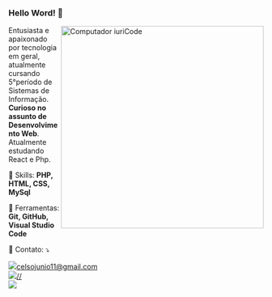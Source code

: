 ### Hello Word! 👋
<img src="https://raw.githubusercontent.com/MicaelliMedeiros/micaellimedeiros/master/image/computer-illustration.png" min-width="400px" max-width="400px" width="400px" align="right" alt="Computador iuriCode">

<p align="left"> 
  Entusiasta e apaixonado por tecnologia em geral, atualmente cursando 5°período de Sistemas de Informação. <strong>Curioso no assunto de Desenvolvimento Web</strong>.<br>
  Atualmente estudando React e Php.
</p>

<p align="left">
  🦄 Skills: <strong>PHP, HTML, CSS, MySql </strong>
</p>

<p align="left">
  💼 Ferramentas: <strong> Git, GitHub, Visual Studio Code</strong>
</p>

<p align="left">
  💌 Contato: ⤵️
</p>

<p align="left">
  <a href="#" alt="Gmail">
  <img src="https://img.shields.io/badge/-Gmail-FF0000?style=flat-square&labelColor=FF0000&logo=gmail&logoColor=white&link=https://mail.google.com/mail/u/1/#inbox" />celsojunio11@gmail.com</a><br>

  <a href="#" alt="Linkedin">
  <img src="https://img.shields.io/badge/-Linkedin-0e76a8?style=flat-square&logo=Linkedin&logoColor=white&link=https://www.linkedin.com/in/celso-junio-003a55180/" />//<a href="www.linkedin.com/in/celso-junio-003a55180"></a></a><br>

  <a href="#" alt="WhatsApp">
  <img src="https://img.shields.io/badge/-WhatsApp-25d366?style=flat-square&labelColor=25d366&logo=whatsapp&logoColor=white&link=https://api.whatsapp.com/send?phone=5534999365984&text=Ol%C3%A1%20Celso%20Junio!"/><a href="https://api.whatsapp.com/send?phone=5534999365984&text=Ol%C3%A1%20Celso%20Junio!"></a></a><br>

</p> <br>

